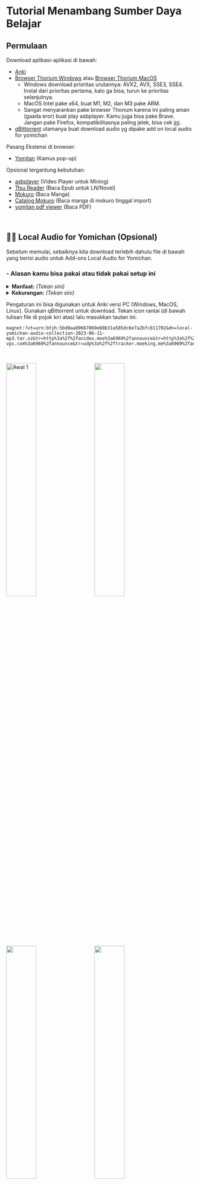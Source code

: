 # Tutorial Menambang Sumber Daya Belajar
## Permulaan
Download aplikasi-aplikasi di bawah:
- [Anki](https://apps.ankiweb.net/)
- [Browser Thorium Windows](https://github.com/Alex313031/Thorium-Win/releases) atau [Browser Thorium MacOS](https://github.com/Alex313031/Thorium-MacOS/releases)
  * Windows download prioritas urutannya: AVX2, AVX, SSE3, SSE4. Instal dari prioritas pertama, kalo ga bisa, turun ke prioritas selanjutnya.
  * MacOS Intel pake x64, buat M1, M2, dan M3 pake ARM. 
  * Sangat menyarankan pake browser Thorium karena ini paling aman (gaada eror) buat play asbplayer. Kamu juga bisa pake Brave. Jangan pake Firefox, kompatibilitasnya paling jelek, bisa cek [ini](https://docs.asbplayer.dev/docs/compatibility).
- [qBittorrent](https://www.qbittorrent.org/download) utamanya buat download audio yg dipake add on local audio for yomichan

Pasang Ekstensi di browser:
- [Yomitan](https://chromewebstore.google.com/detail/yomitan-popup-dictionary/likgccmbimhjbgkjambclfkhldnlhbnn) (Kamus pop-up)

Opsional tergantung kebutuhan:
- [asbplayer](https://chromewebstore.google.com/detail/asbplayer-language-learni/hkledmpjpaehamkiehglnbelcpdflcab) (Video Player untuk Mining)
- [Ttsu Reader](https://reader.ttsu.app/) (Baca Epub untuk LN/Novel)
- [Mokuro](https://reader.mokuro.app/) (Baca Manga)
- [Catalog Mokuro](https://catalog.mokuro.moe/) (Baca manga di mokuro tinggal import)
- [yomitan pdf viewer](https://yomitan.wiki/yomitan-pdf-viewer/web/) (Baca PDF)

</br>

## 🧘‍♂️ Local Audio for Yomichan (Opsional)
  Sebelum memulai, sebaiknya kita download terlebih dahulu file di bawah yang berisi audio untuk Add-ons Local Audio for Yomichan. 
### - Alasan kamu bisa pakai atau tidak pakai setup ini

<details> <summary><b>Manfaat:</b> <i>(Tekan sini)</i> </summary>

1. Kebanyakan audionya bisa didapatkan **hampir instan**. Tanpa _local audio server_, mengambil audio dari yomitan secara online bisa memakan waktu 1 detik-beberapa menit tergantung koneksi.
    Kebanyakan kasus delay Yomitan membuat kartu biasanya dari mencari audio. Dengan kata lain, mengambil audio bisa jadi hambatan utama ketika membuat kartu Anki. Dengan Add on ini, kita bisa menghapus hambatan tadi. Kita bisa langsung membuat kartu Anki hampir 0 penundaan.
2. Kalau kamu tidak punya akses internet, kamu masih bisa dapat audio di kartu kamu.
3. Dibandingkan audio standar dari Yomitan, Add-on ini menambah cakupan audionya karena dia mengambil berbagai macam sumber yang tidak di-_cover_ Yomitan, seperti Forvo (tergantung user yang dipilih), NHK 2016, dan Shinmeikai 8.
4. Banyak [pre-processing](https://github.com/Aquafina-water-bottle/local-audio-yomichan-build-scripts) yang sudah dilakukan untuk membuat audionya punya kualitas sebaik mungkin:
    - Semua audio sudah dinormalisasi, jadi semua volumenya relatif sama di setiap file.
    - Bagian diam di awal dan akhir audio sudah dipotong.
    - 
1. Much [pre-processing](https://github.com/Aquafina-water-bottle/local-audio-yomichan-build-scripts) has been done to this audio to make it as high quality as possible:
    - All audio is normalized, so the volume remains relatively similar for each file.
    - Silence has been trimmed from the beginning and end of each file.
    - Dengan menggunakan data JMdict, bentuk varian dengan bacaan yang sama diisi kembali dengan audio yang ada.

</details>

<details> <summary><b>Kekurangan:</b> <i>(Tekan sini)</i> </summary>

1. Pengaturan ini butuh sekitar **3-5 GB memori kosong**.
2. Pengaturan ini butuh Anki yang selalu terbuka (atau servernya berjalan manual) supaya Yomitan bisa mengambil datanya. Yomitan juga tetap bisa kembali ke pengaturan default kalau servernya tidak ada (anki tidak terbuka atau local servernya tidak nyala) atau audio dari kata yang dicari tidak ada.

</details>

Pengaturan ini bisa digunakan untuk Anki versi PC (Windows, MacOS, Linux). 
Gunakan qBittorrent untuk download.
Tekan icon rantai (di bawah tulisan file di pojok kiri atas) lalu masukkan tautan ini:

	magnet:?xt=urn:btih:5bd0aa89667860e68b31a585dc6e7a2bfc811702&dn=local-yomichan-audio-collection-2023-06-11-mp3.tar.xz&tr=http%3a%2f%2fanidex.moe%3a6969%2fannounce&tr=http%3a%2f%2fnyaa.tracker.wf%3a7777%2fannounce&tr=udp%3a%2f%2fexodus.desync.com%3a6969%2fannounce&tr=udp%3a%2f%2ftracker.opentrackr.org%3a1337%2fannounce&tr=udp%3a%2f%2fopen.stealth.si%3a80%2fannounce&tr=udp%3a%2f%2ftracker.tiny-vps.com%3a6969%2fannounce&tr=udp%3a%2f%2ftracker.moeking.me%3a6969%2fannounce&tr=udp%3a%2f%2fopentracker.i2p.rocks%3a6969%2fannounce&tr=udp%3a%2f%2ftracker.openbittorrent.com%3a6969%2fannounce&tr=udp%3a%2f%2ftracker.torrent.eu.org%3a451%2fannounce&tr=udp%3a%2f%2fexplodie.org%3a6969%2fannounce&tr=udp%3a%2f%2ftracker.zerobytes.xyz%3a1337%2fannounce
</br>

<p float="left">
  <img alt="Awal 1" src="./img/Awal1.jpg" width="40%" />
&nbsp; &nbsp; &nbsp; &nbsp;
  <img src="./img/Awal2.jpg" width="40%" /> 
 &nbsp; &nbsp; &nbsp; &nbsp;
  <img src="./img/Awal3.jpg" width="40%" />
 &nbsp; &nbsp; &nbsp; &nbsp;
  <img src="./img/Awal4.jpg" width="40%" />
</p>

</br>
Setelah Download selesai, ekstrak filenya. Kalau udah, sementara biarin aja buat nanti sesi pengaturan Add-ons


# 🔖 Kamus
__

Untuk pemula, silakan download [JMdict versi JP-EN-ID](https://github.com/yaaacha/Immerse-Archive/blob/main/%5BBETA%20VERSION%5D%20JMDict%20JP-EN-ID%20V.0.1.zip) dan [JIdict](https://discord.com/channels/1370274344571240552/1384364698400723056/1384364733452386416). Kamus ini hanya dimaksudkan untuk membantu di awal. Sebisa mungkin menggunakan kamus monolingual saat sudah mulai bisa membaca bahasa Jepang dengan lebih baik.

Tambahkan kamus berikut di koleksi kalian juga, yg disarankan, monolingual, pitch, nama, dan kanji, yang lain opsional.

## Daftar Ringkas (Kamusnya ada di link di bawah)
- JMdict (or Jitendex)
- JMnedict
- 三省堂 8th Ed (or 明鏡 2nd Ed)
- Kanji Jitenon
- NHK2016
- JPDB Frequency v2.2

## Daftar Rekomendasi [shoui dari TMW (TheMoeWay)](https://drive.google.com/drive/folders/1tTdLppnqMfVC5otPlX_cs4ixlIgjv_lH)
### Bilingual
- [Bilingual] JMdict Extra (Recommended).zip
- [Bilingual] 新和英.zip

### Frekuensi
- [Freq] CC100.zip
- [Freq] JPDB (Recommended).zip

### Kanji
- [Kanji] KANJIDIC (English) (Recommended).zip

### Monolingual
- [Monolingual] 実用日本語表現辞典 (Recommended).zip
- [Monolingual, Encyclopedia] PixivLight.zip

### Grammar
- [Grammar] Dictionary of Japanese Grammar 日本語文法辞典 (Recommended).zip
- [Grammar] どんなとき使う日本語表現文型辞典.zip
- [Grammar] 毎日のんびり日本語教師 (nihongosensei).zip
- [Grammar] JLPT文法解説まとめ(nihongo_kyoushi).zip
- [Grammar] 絵でわかる日本語.zip

### Nama
- [Names] JMnedict.zip

### Pitch
- [Pitch] アクセント辞典v2 (Recommended).zip

## Daftar Rekomendasi [marv dari yomitan](https://drive.google.com/drive/u/0/folders/1LXMIOoaWASIntlx1w08njNU005lS5lez).

### Bilingual
- [JA-EN] jitendex-yomichan
- [JA-EN] NEW 斎藤和英大辞典
- [JA-EN] 新和英

### Grammar
- [JA Grammar] dojg-consolidated-v1_01

### Frekuensi
- [JA Freq] JPDB_2022-05-10T03_27_02.930Z
- [JA Freq] Freq_CC100
- [JA Freq] BCCWJ-LUW

### Monolingual
- [JA-JA] 実用日本語表現辞典
- [JA-JA] デジタル大辞泉
- [JA-JA Encyclopedia] Pixiv

### Kanji
- [Kanji] KANJIDIC_english
- [Kanji] JPDB Kanji

### Pitch Accent
- [Pitch] 大辞泉

# Cara Import Kamus

1. Buka pengaturan ekstensi yomitan
2. Di pengaturan Dictionary, pilih ```Configure installed and enabled dictionaries…```
    <img src="docs/img/Import-Kamus-1.png" width="40%" />
3. Pilih import (masukkan zip kamusnya dengan drag and drop atau pilih kamusnya dari folder download)
  <img src="docs/img/Import-Kamus-2.png" width="40%" />
  <img src="docs/img/Import-Kamus-3.png" width="40%" />
5. Tunggu sampai semua kamus sudah selesai didownload (ada bar progress di bawah). Memang agak lama, jadi, ditunggu saja.
6. Kamu bisa mengaktifkan dan menonaktifkan kamus yang mau kamu pakai sesuka hati, juga mengurutkan kamusmu tergantung prioritas pribadi.
  <img src="docs/img/Import-Kamus-4.png" width="40%" />

